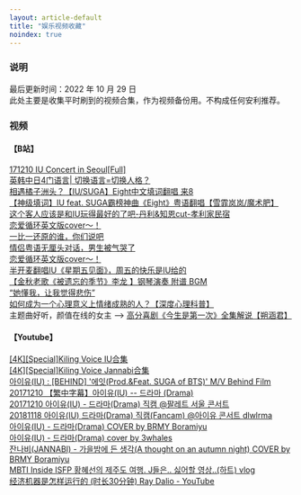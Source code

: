 ```yaml
---
layout: article-default
title: "娱乐视频收藏"
noindex: true
---
```


<article>
    <h3>说明</h3>
    最后更新时间：2022 年 10 月 29 日
    <br>此处主要是收集平时刷到的视频合集，作为视频备份用。不构成任何安利推荐。
    <h3>视频</h3>
    <h4>【B站】</h4>
    <a target="_blank" rel="noopener nofollow" href="https://www.bilibili.com/video/BV1vW411h7iz?p=37">171210 IU Concert in Seoul[Full]</a>
    <br><a target="_blank" rel="noopener nofollow" href="https://www.bilibili.com/video/BV11v41157rj/">英韩中日4门语言| 切换语言=切换人格？</a>
    <br><a target="_blank" rel="noopener nofollow" href="https://www.bilibili.com/video/BV1dt4y1176i/">相遇橘子洲头？【IU/SUGA】Eight中文填词翻唱 来8</a>
    <br><a target="_blank" rel="noopener nofollow" href="https://www.bilibili.com/video/BV1tV411k7Su/">【神级填词】IU feat. SUGA霸榜神曲《Eight》粤语翻唱【雪霏岚岚/魔术肥】</a>
    <br><a target="_blank" rel="noopener nofollow" href="https://www.bilibili.com/video/BV1Zs411A7GC/">这个客人应该是和IU玩得最好的了吧-丹利&知恩cut-孝利家民宿</a>
    <br><a target="_blank" rel="noopener nofollow" href="https://www.bilibili.com/video/BV14L4y1T7kE/">恋爱循环英文版cover～！</a>
    <br><a target="_blank" rel="noopener nofollow" href="https://www.bilibili.com/video/BV1mt4y1a7r9/">一比一还原的谁，你们说吧</a>
    <br><a target="_blank" rel="noopener nofollow" href="https://www.bilibili.com/video/BV1JX4y1G7vx/">情侣粤语无厘头对话，男生被气哭了</a>
    <br><a target="_blank" rel="noopener nofollow" href="https://www.bilibili.com/video/BV14L4y1T7kE/">恋爱循环英文版cover～！</a>
    <br><a target="_blank" rel="noopener nofollow" href="https://www.bilibili.com/video/BV1VT411M7nr/">半开麦翻唱IU《星期五见面》，周五的快乐是IU给的</a>
    <br><a target="_blank" rel="noopener nofollow" href="https://www.bilibili.com/video/BV11q4y1G7y4/">【金秋老歌《被遗忘的季节》李龙 】钢琴演奏 附谱 BGM</a>
    <br><a target="_blank" rel="noopener nofollow" href="https://www.bilibili.com/video/BV177411n76u/">“她懂我，让我觉得悲伤”</a>
    <br><a target="_blank" rel="noopener nofollow" href="https://www.bilibili.com/video/BV1AA4y197Kp/">如何成为一个心理意义上情绪成熟的人？【深度心理科普】</a>
    <br>主题曲好听，颜值在线的女主 --> <a target="_blank" rel="noopener nofollow" href="https://www.bilibili.com/video/BV1Kf4y1C7MP/">高分喜剧《今生是第一次》全集解说【朔涵君】</a>
    <h4>【Youtube】</h4>
    <a target="_blank" rel="noopener nofollow" href="https://www.youtube.com/watch?v=wDfqXR_5yyQ">[4K][Special]Kiling Voice IU合集</a>
    <br><a target="_blank" rel="noopener nofollow" href="https://www.youtube.com/watch?v=BdwfiToXEio">[4K][Special]Kiling Voice Jannabi合集</a>
    <br><a target="_blank" rel="noopener nofollow" href="https://www.youtube.com/watch?v=bqkKcsohRKo">아이유(IU) : [BEHIND] '에잇(Prod.&Feat. SUGA of BTS)' M/V Behind Film</a>
    <br><a target="_blank" rel="noopener nofollow" href="https://www.youtube.com/watch?v=pfpe0nypPbU">20171210 【繁中字幕】아이유(IU) -- 드라마 (Drama)</a>
    <br><a target="_blank" rel="noopener nofollow" href="https://www.youtube.com/watch?v=Ql0l89JVmKg">20171210 아이유(IU) - 드라마(Drama) 직캠 @팔레트 서울 콘서트</a>
    <br><a target="_blank" rel="noopener nofollow" href="https://www.youtube.com/watch?v=7rmoN8nX9_Q">20181118 아이유(IU) 드라마(Drama) 직캠(Fancam) @아이유 콘서트 dlwlrma</a>
    <br><a target="_blank" rel="noopener nofollow" href="https://www.youtube.com/watch?v=-VFM9qD3_Mg">아이유(IU) - 드라마(Drama) COVER by BRMY Boramiyu</a>
    <br><a target="_blank" rel="noopener nofollow" href="https://www.youtube.com/watch?v=6N-HMvIEyds">아이유(IU) - 드라마(Drama) cover by 3whales</a>
    <br><a target="_blank" rel="noopener nofollow" href="https://www.youtube.com/watch?v=aApBs8kXNTA">잔나비(JANNABI) - 가을밤에 든 생각(A thought on an autumn night) COVER by BRMY Boramiyu</a>
    <br><a target="_blank" rel="noopener nofollow" href="https://www.youtube.com/watch?v=sszN4CTriF8">MBTI Inside ISFP 황혜선의 제주도 여행. J들은.. 싫어할 영상..(하트) vlog</a>
    <br><a target="_blank" rel="noopener nofollow" href="https://www.youtube.com/watch?v=rFV7wdEX-Mo">经济机器是怎样运行的 (时长30分钟) Ray Dalio - YouTube</a>
</article>
